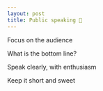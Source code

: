 ```yaml
---
layout: post
title: Public speaking 🎤
---
```



Focus on the audience  

What is the bottom line?

Speak clearly, with enthusiasm 

Keep it short and sweet 